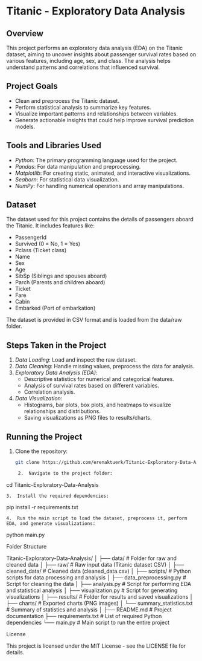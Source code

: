 # Titanic - Exploratory Data Analysis

## Overview
This project performs an exploratory data analysis (EDA) on the Titanic dataset, aiming to uncover insights about passenger survival rates based on various features, including age, sex, and class. The analysis helps understand patterns and correlations that influenced survival.

## Project Goals
- Clean and preprocess the Titanic dataset.
- Perform statistical analysis to summarize key features.
- Visualize important patterns and relationships between variables.
- Generate actionable insights that could help improve survival prediction models.

## Tools and Libraries Used
- *Python*: The primary programming language used for the project.
- *Pandas*: For data manipulation and preprocessing.
- *Matplotlib*: For creating static, animated, and interactive visualizations.
- *Seaborn*: For statistical data visualization.
- *NumPy*: For handling numerical operations and array manipulations.

## Dataset
The dataset used for this project contains the details of passengers aboard the Titanic. It includes features like:
- PassengerId
- Survived (0 = No, 1 = Yes)
- Pclass (Ticket class)
- Name
- Sex
- Age
- SibSp (Siblings and spouses aboard)
- Parch (Parents and children aboard)
- Ticket
- Fare
- Cabin
- Embarked (Port of embarkation)

The dataset is provided in CSV format and is loaded from the data/raw folder.

## Steps Taken in the Project
1. *Data Loading*: Load and inspect the raw dataset.
2. *Data Cleaning*: Handle missing values, preprocess the data for analysis.
3. *Exploratory Data Analysis (EDA)*:
   - Descriptive statistics for numerical and categorical features.
   - Analysis of survival rates based on different variables.
   - Correlation analysis.
4. *Data Visualization*:
   - Histograms, bar plots, box plots, and heatmaps to visualize relationships and distributions.
   - Saving visualizations as PNG files to results/charts.

## Running the Project
1. Clone the repository:
   ```bash
   git clone https://github.com/erenaktuerk/Titanic-Exploratory-Data-Analysis.git

	2.	Navigate to the project folder:

cd Titanic-Exploratory-Data-Analysis


	3.	Install the required dependencies:

pip install -r requirements.txt


	4.	Run the main script to load the dataset, preprocess it, perform EDA, and generate visualizations:

python main.py



Folder Structure

Titanic-Exploratory-Data-Analysis/
│
├── data/                          # Folder for raw and cleaned data
│   ├── raw/                       # Raw input data (Titanic dataset CSV)
│   ├── cleaned_data/              # Cleaned data (cleaned_data.csv)
│
├── scripts/                       # Python scripts for data processing and analysis
│   ├── data_preprocessing.py      # Script for cleaning the data
│   ├── analysis.py                # Script for performing EDA and statistical analysis
│   ├── visualization.py           # Script for generating visualizations
│
├── results/                       # Folder for results and saved visualizations
│   ├── charts/                    # Exported charts (PNG images)
│   └── summary_statistics.txt     # Summary of statistics and analysis
│
├── README.md                      # Project documentation
├── requirements.txt               # List of required Python dependencies
└── main.py                        # Main script to run the entire project

License

This project is licensed under the MIT License - see the LICENSE file for details.
